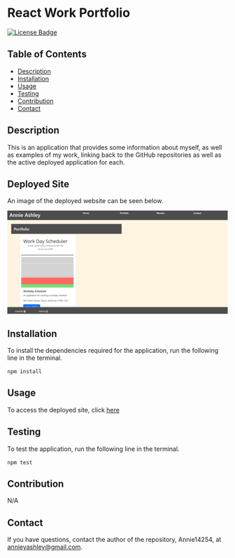 
# React Work Portfolio
[![License Badge](https://img.shields.io/badge/License-MIT-green.svg)](https://opensource.org/licenses/MIT)

## Table of Contents
- [Description](#Description)
- [Installation](#Installation)
- [Usage](#Usage)
- [Testing](#Testing)
- [Contribution](#Contribution)
- [Contact](#Contact)

## Description
This is an application that provides some information about myself, as well as examples of my work, linking back to the GitHub repositories as well as the active deployed application for each. 

## Deployed Site

An image of the deployed website can be seen below.

<img src = "src/components/images/deployedpage.png" alt = "An image of the deployed React portfolio"/>

## Installation
To install the dependencies required for the application, run the following line in the terminal.

```
npm install
```

## Usage
To access the deployed site, click [here](https://aashley-react-portfolio.herokuapp.com/)

## Testing
To test the application, run the following line in the terminal.

```
npm test
```

## Contribution
N/A

## Contact
If you have questions, contact the author of the repository, Annie14254, at annieyashley@gmail.com.


